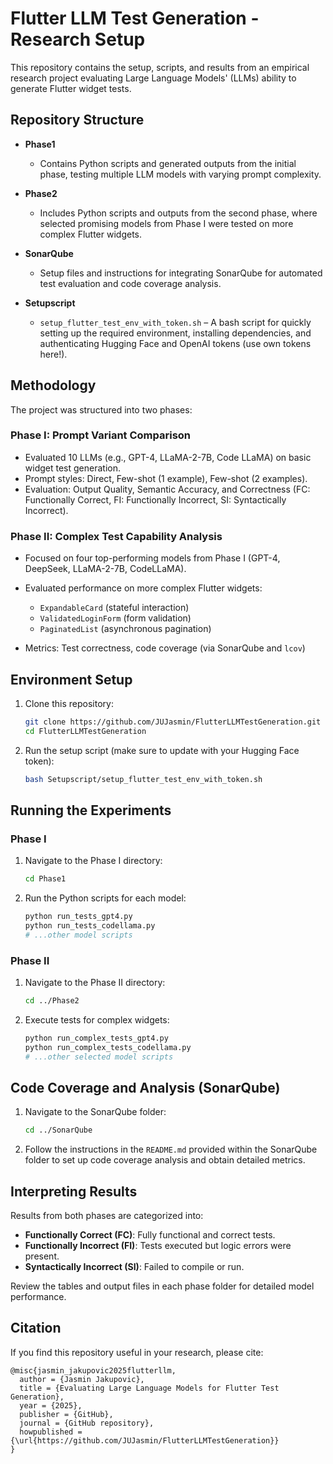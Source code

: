 # Flutter LLM Test Generation - Research Setup

This repository contains the setup, scripts, and results from an empirical research project evaluating Large Language Models' (LLMs) ability to generate Flutter widget tests.

## Repository Structure

* **Phase1**

  * Contains Python scripts and generated outputs from the initial phase, testing multiple LLM models with varying prompt complexity.

* **Phase2**

  * Includes Python scripts and outputs from the second phase, where selected promising models from Phase I were tested on more complex Flutter widgets.

* **SonarQube**

  * Setup files and instructions for integrating SonarQube for automated test evaluation and code coverage analysis.

* **Setupscript**

  * `setup_flutter_test_env_with_token.sh` – A bash script for quickly setting up the required environment, installing dependencies, and authenticating Hugging Face and OpenAI tokens (use own tokens here!).

## Methodology

The project was structured into two phases:

### Phase I: Prompt Variant Comparison

* Evaluated 10 LLMs (e.g., GPT-4, LLaMA-2-7B, Code LLaMA) on basic widget test generation.
* Prompt styles: Direct, Few-shot (1 example), Few-shot (2 examples).
* Evaluation: Output Quality, Semantic Accuracy, and Correctness (FC: Functionally Correct, FI: Functionally Incorrect, SI: Syntactically Incorrect).

### Phase II: Complex Test Capability Analysis

* Focused on four top-performing models from Phase I (GPT-4, DeepSeek, LLaMA-2-7B, CodeLLaMA).

* Evaluated performance on more complex Flutter widgets:

  * `ExpandableCard` (stateful interaction)
  * `ValidatedLoginForm` (form validation)
  * `PaginatedList` (asynchronous pagination)

* Metrics: Test correctness, code coverage (via SonarQube and `lcov`)

## Environment Setup

1. Clone this repository:

   ```bash
   git clone https://github.com/JUJasmin/FlutterLLMTestGeneration.git
   cd FlutterLLMTestGeneration
   ```

2. Run the setup script (make sure to update with your Hugging Face token):

   ```bash
   bash Setupscript/setup_flutter_test_env_with_token.sh
   ```

## Running the Experiments

### Phase I

1. Navigate to the Phase I directory:

   ```bash
   cd Phase1
   ```

2. Run the Python scripts for each model:

   ```bash
   python run_tests_gpt4.py
   python run_tests_codellama.py
   # ...other model scripts
   ```

### Phase II

1. Navigate to the Phase II directory:

   ```bash
   cd ../Phase2
   ```

2. Execute tests for complex widgets:

   ```bash
   python run_complex_tests_gpt4.py
   python run_complex_tests_codellama.py
   # ...other selected model scripts
   ```

## Code Coverage and Analysis (SonarQube)

1. Navigate to the SonarQube folder:

   ```bash
   cd ../SonarQube
   ```

2. Follow the instructions in the `README.md` provided within the SonarQube folder to set up code coverage analysis and obtain detailed metrics.

## Interpreting Results

Results from both phases are categorized into:

* **Functionally Correct (FC)**: Fully functional and correct tests.
* **Functionally Incorrect (FI)**: Tests executed but logic errors were present.
* **Syntactically Incorrect (SI)**: Failed to compile or run.

Review the tables and output files in each phase folder for detailed model performance.

## Citation

If you find this repository useful in your research, please cite:

```
@misc{jasmin_jakupovic2025flutterllm,
  author = {Jasmin Jakupovic},
  title = {Evaluating Large Language Models for Flutter Test Generation},
  year = {2025},
  publisher = {GitHub},
  journal = {GitHub repository},
  howpublished = {\url{https://github.com/JUJasmin/FlutterLLMTestGeneration}}
}
```
